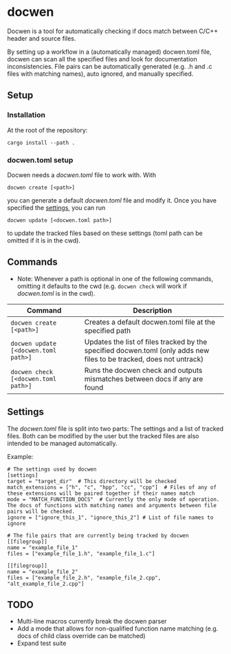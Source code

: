 # docwen
Docwen is a tool for automatically checking if docs match between C/C++ header and source files.

By setting up a workflow in a (automatically managed) docwen.toml file, docwen can scan all the specified files and look for documentation inconsistencies.
File pairs can be automatically generated (e.g. .h and .c files with matching names), auto ignored, and manually specified.

## Setup
### Installation
At the root of the repository:
```
cargo install --path .
```

### docwen.toml setup
Docwen needs a *docwen.toml* file to work with. With
```
docwen create [<path>]
```
you can generate a default *docwen.toml* file and modify it. Once you have specified the [settings](#settings), you can run
```
docwen update [<docwen.toml path>]
```
to update the tracked files based on these settings (toml path can be omitted if it is in the cwd).

## Commands
- Note: Whenever a path is optional in one of the following commands, omitting it defaults to the cwd 
  (e.g. ```docwen check``` will work if *docwen.toml* is in the cwd).
  
| Command | Description
|---------|-------------
| ```docwen create [<path>]``` | Creates a default docwen.toml file at the specified path
| ```docwen update [<docwen.toml path>]``` | Updates the list of files tracked by the specified docwen.toml (only adds new files to be tracked, does not untrack)
| ```docwen check [<docwen.toml path>]``` | Runs the docwen check and outputs mismatches between docs if any are found

## Settings
The *docwen.toml* file is split into two parts: The settings and a list of tracked files.
Both can be modified by the user but the tracked files are also intended to be managed automatically.

Example:
```
# The settings used by docwen
[settings]
target = "target_dir"  # This directory will be checked
match_extensions = ["h", "c", "hpp", "cc", "cpp"]  # Files of any of these extensions will be paired together if their names match
mode = "MATCH_FUNCTION_DOCS"  # Currently the only mode of operation. The docs of functions with matching names and arguments between file pairs will be checked.
ignore = ["ignore_this_1", "ignore_this_2"] # List of file names to ignore

# The file pairs that are currently being tracked by docwen
[[filegroup]]
name = "example_file_1"
files = ["example_file_1.h", "example_file_1.c"]

[[filegroup]]
name = "example_file_2"
files = ["example_file_2.h", "example_file_2.cpp", "alt_example_file_2.cpp"]
```

## TODO
- Multi-line macros currently break the docwen parser
- Add a mode that allows for non-qualified function name matching (e.g. docs of child class override can be matched)
- Expand test suite